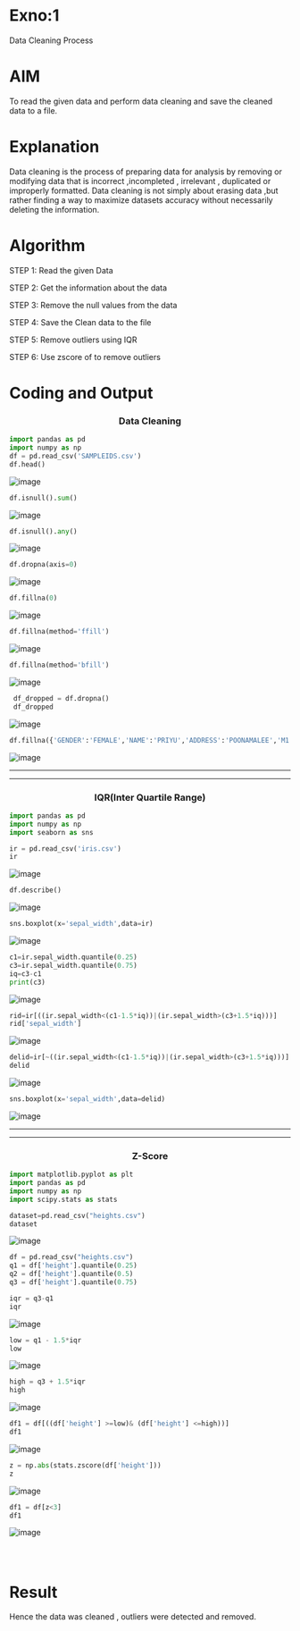 # Exno:1
Data Cleaning Process

# AIM
To read the given data and perform data cleaning and save the cleaned data to a file.

# Explanation
Data cleaning is the process of preparing data for analysis by removing or modifying data that is incorrect ,incompleted , irrelevant , duplicated or improperly formatted. Data cleaning is not simply about erasing data ,but rather finding a way to maximize datasets accuracy without necessarily deleting the information.

# Algorithm
STEP 1: Read the given Data

STEP 2: Get the information about the data

STEP 3: Remove the null values from the data

STEP 4: Save the Clean data to the file

STEP 5: Remove outliers using IQR

STEP 6: Use zscore of to remove outliers

# Coding and Output

<h3 align="center">Data Cleaning</h3>

```py
import pandas as pd
import numpy as np
df = pd.read_csv('SAMPLEIDS.csv')
df.head()
```
![image](https://github.com/user-attachments/assets/f44e8649-ee8a-414d-92b0-dd0d9f65e8be)

```py
df.isnull().sum()
```
![image](https://github.com/user-attachments/assets/ceb582b2-1277-4135-8dc7-411445b0aa53)

```py
df.isnull().any()
```
![image](https://github.com/user-attachments/assets/deae6d6e-8c45-45f5-be72-4c495692fd93)

```py
df.dropna(axis=0)
```
![image](https://github.com/user-attachments/assets/157c8b98-36df-4c6a-a504-5cba2b2823db)

```py
df.fillna(0)
```
![image](https://github.com/user-attachments/assets/b5d3d43c-7db3-44a9-b2f0-ce21a5ad5e01)

```py
df.fillna(method='ffill')
```
![image](https://github.com/user-attachments/assets/c9631b32-2ca7-4608-95ce-9fa0529946d7)

```py
df.fillna(method='bfill')
```
![image](https://github.com/user-attachments/assets/3ec2ed10-1f30-481e-8f37-e4884441f7b7)

```py
 df_dropped = df.dropna()
 df_dropped
```
![image](https://github.com/user-attachments/assets/44cead82-91b0-40a5-b9ac-113ee046fd21)

```py
df.fillna({'GENDER':'FEMALE','NAME':'PRIYU','ADDRESS':'POONAMALEE','M1':98,'M2':87,'M3':76,'M4':92,'TOTAL':305,'AVG':89.999999})
```
![image](https://github.com/user-attachments/assets/c7e2a295-4135-4e02-951e-52e34108cb8c)


<hr><hr>

<h3 align="center">IQR(Inter Quartile Range)</h3>

```py
import pandas as pd
import numpy as np
import seaborn as sns
```
```py
ir = pd.read_csv('iris.csv')
ir
```
![image](https://github.com/user-attachments/assets/ed22d468-5c28-473b-95ae-d320a20318ed)

```py
df.describe()
```

![image](https://github.com/user-attachments/assets/8f5c18cc-090b-4d2f-b7b8-d9c567075880)
```py
sns.boxplot(x='sepal_width',data=ir)
```
![image](https://github.com/user-attachments/assets/878c8eb5-0cb4-4bae-92b1-e009c7a0f2d5)

```py
c1=ir.sepal_width.quantile(0.25)
c3=ir.sepal_width.quantile(0.75)
iq=c3-c1
print(c3)
```
![image](https://github.com/user-attachments/assets/fdeb48e0-9ff1-4797-a9d2-dd8cffa13ab0)

```py
rid=ir[((ir.sepal_width<(c1-1.5*iq))|(ir.sepal_width>(c3+1.5*iq)))]
rid['sepal_width']
```
![image](https://github.com/user-attachments/assets/66784894-6712-4158-9ab1-06141fa1afba)


```py
delid=ir[~((ir.sepal_width<(c1-1.5*iq))|(ir.sepal_width>(c3+1.5*iq)))]
delid
```
![image](https://github.com/user-attachments/assets/1c04e5dd-0c4e-4401-889a-904b868c669f)

```py
sns.boxplot(x='sepal_width',data=delid)
```
![image](https://github.com/user-attachments/assets/b9b8ca1c-75f1-412a-82ce-01fd46f8eb7f)


<hr><hr>

<h3 align="center">Z-Score</h3>

```py
import matplotlib.pyplot as plt
import pandas as pd
import numpy as np
import scipy.stats as stats
```
```py
dataset=pd.read_csv("heights.csv")
dataset
```
![image](https://github.com/user-attachments/assets/5a8e71e5-679c-4701-b5e9-1b9ab3608f65)

```py
df = pd.read_csv("heights.csv")
q1 = df['height'].quantile(0.25)
q2 = df['height'].quantile(0.5)
q3 = df['height'].quantile(0.75)
```
```py
iqr = q3-q1
iqr
```
![image](https://github.com/user-attachments/assets/ced4f0f5-1ac0-4fb9-b95f-656d7d63803e)

```py
low = q1 - 1.5*iqr
low
```
![image](https://github.com/user-attachments/assets/f1db4ad4-4c6b-4461-9eab-27cb09ceaa5c)

```py
high = q3 + 1.5*iqr
high
```
![image](https://github.com/user-attachments/assets/49676c23-9961-4e90-bf6b-e1d41c22b4c6)

```py
df1 = df[((df['height'] >=low)& (df['height'] <=high))]
df1
```
![image](https://github.com/user-attachments/assets/72acbf1b-2c51-413b-b831-f81a3b4457ae)

```py
z = np.abs(stats.zscore(df['height']))
z
```
![image](https://github.com/user-attachments/assets/1fe0e609-cd7d-422c-8312-c0f963fc7a20)

```py
df1 = df[z<3]
df1
```
![image](https://github.com/user-attachments/assets/c3efb880-635b-47f5-a6dc-4e45d0f0a35b)
```



```
# Result
Hence the data was cleaned , outliers were detected and removed.
